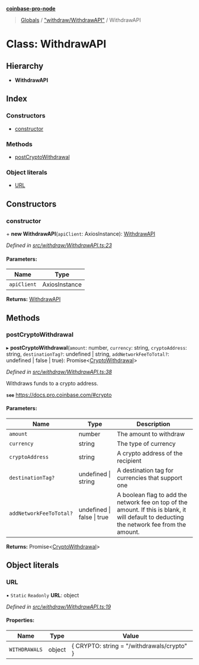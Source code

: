 **[coinbase-pro-node](../README.md)**

> [Globals](../globals.md) / ["withdraw/WithdrawAPI"](../modules/_withdraw_withdrawapi_.md) / WithdrawAPI

# Class: WithdrawAPI

## Hierarchy

- **WithdrawAPI**

## Index

### Constructors

- [constructor](_withdraw_withdrawapi_.withdrawapi.md#constructor)

### Methods

- [postCryptoWithdrawal](_withdraw_withdrawapi_.withdrawapi.md#postcryptowithdrawal)

### Object literals

- [URL](_withdraw_withdrawapi_.withdrawapi.md#url)

## Constructors

### constructor

\+ **new WithdrawAPI**(`apiClient`: AxiosInstance): [WithdrawAPI](_withdraw_withdrawapi_.withdrawapi.md)

_Defined in [src/withdraw/WithdrawAPI.ts:23](https://github.com/bennyn/coinbase-pro-node/blob/7eff64a/src/withdraw/WithdrawAPI.ts#L23)_

#### Parameters:

| Name        | Type          |
| ----------- | ------------- |
| `apiClient` | AxiosInstance |

**Returns:** [WithdrawAPI](_withdraw_withdrawapi_.withdrawapi.md)

## Methods

### postCryptoWithdrawal

▸ **postCryptoWithdrawal**(`amount`: number, `currency`: string, `cryptoAddress`: string, `destinationTag?`: undefined \| string, `addNetworkFeeToTotal?`: undefined \| false \| true): Promise\<[CryptoWithdrawal](../interfaces/_withdraw_withdrawapi_.cryptowithdrawal.md)>

_Defined in [src/withdraw/WithdrawAPI.ts:38](https://github.com/bennyn/coinbase-pro-node/blob/7eff64a/src/withdraw/WithdrawAPI.ts#L38)_

Withdraws funds to a crypto address.

**`see`** https://docs.pro.coinbase.com/#crypto

#### Parameters:

| Name | Type | Description |
| --- | --- | --- |
| `amount` | number | The amount to withdraw |
| `currency` | string | The type of currency |
| `cryptoAddress` | string | A crypto address of the recipient |
| `destinationTag?` | undefined \| string | A destination tag for currencies that support one |
| `addNetworkFeeToTotal?` | undefined \| false \| true | A boolean flag to add the network fee on top of the amount. If this is blank, it will default to deducting the network fee from the amount. |

**Returns:** Promise\<[CryptoWithdrawal](../interfaces/_withdraw_withdrawapi_.cryptowithdrawal.md)>

## Object literals

### URL

▪ `Static` `Readonly` **URL**: object

_Defined in [src/withdraw/WithdrawAPI.ts:19](https://github.com/bennyn/coinbase-pro-node/blob/7eff64a/src/withdraw/WithdrawAPI.ts#L19)_

#### Properties:

| Name          | Type   | Value                                      |
| ------------- | ------ | ------------------------------------------ |
| `WITHDRAWALS` | object | { CRYPTO: string = "/withdrawals/crypto" } |
